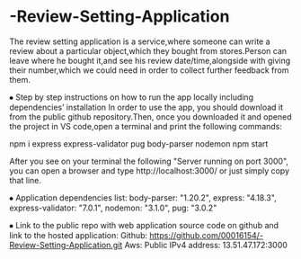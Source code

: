 # -Review-Setting-Application
The review setting application is a service,where someone can write a review about a particular object,which they bought from stores.Person can leave where he bought it,and see his review date/time,alongside with giving their number,which we could need in order to collect further feedback from them.

⦁	Step by step instructions on how to run the app locally including dependencies’ installation 
In order to use the app, you should download it from the public github repository.Then, once you downloaded it and opened the project in VS code,open a terminal and print the following commands:

npm i express express-validator pug body-parser nodemon
npm start

After you see on your terminal the following "Server running on port 3000", you can open a browser and type http://localhost:3000/ or just simply copy that line.

⦁	Application dependencies list:
    body-parser: "1.20.2",
    express: "4.18.3",
    express-validator: "7.0.1",
    nodemon: "3.1.0",
    pug: "3.0.2"

⦁	Link to the public repo with web application source code on github and link to the hosted application:
Github: https://github.com/00016154/-Review-Setting-Application.git
Aws: Public IPv4 address: 13.51.47.172:3000


